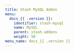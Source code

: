```yaml
---
title: Stash MySQL Addon
menu:
  docs_{{ .version }}:
    identifier: stash-mysql
    name: MySQL
    parent: stash-addons
    weight: 50
menu_name: docs_{{ .version }}
---
```


